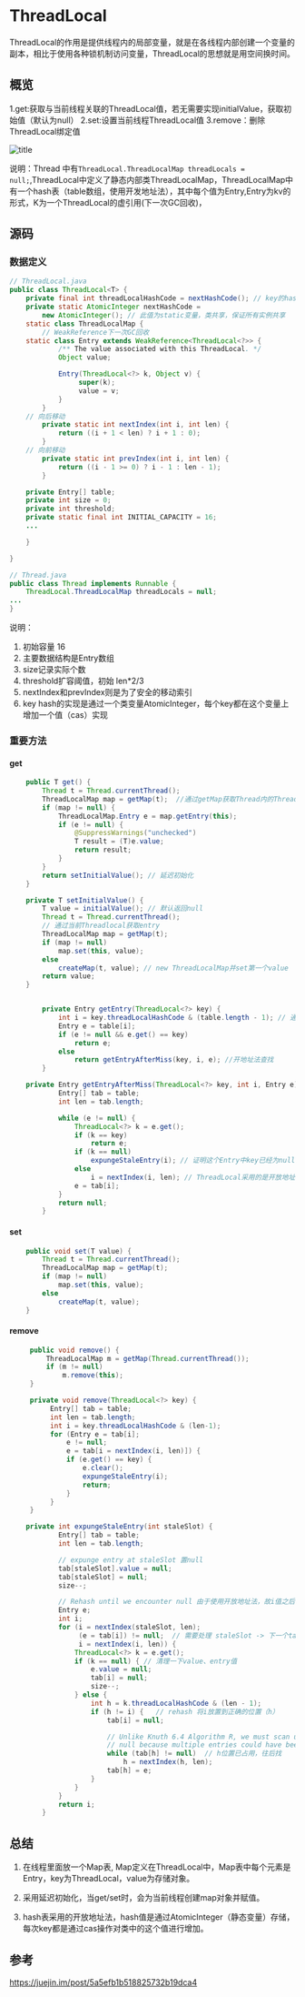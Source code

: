 # ThreadLocal

ThreadLocal的作用是提供线程内的局部变量，就是在各线程内部创建一个变量的副本，相比于使用各种锁机制访问变量，ThreadLocal的思想就是用空间换时间。

## 概览
1.get:获取与当前线程关联的ThreadLocal值，若无需要实现initialValue，获取初始值（默认为null）
2.set:设置当前线程ThreadLocal值
3.remove：删除ThreadLocal绑定值

![title](https://raw.githubusercontent.com/pallcard/noteImg/master/noteImg/2020/04/02/1585795156229-1585795156291.png)

说明：Thread 中有`ThreadLocal.ThreadLocalMap threadLocals = null;`,ThreadLocal中定义了静态内部类ThreadLocalMap，ThreadLocalMap中有一个hash表（table数组，使用开发地址法），其中每个值为Entry,Entry为kv的形式，K为一个ThreadLocal的虚引用(下一次GC回收)，


## 源码

### 数据定义

```java
// ThreadLocal.java
public class ThreadLocal<T> {
    private final int threadLocalHashCode = nextHashCode(); // key的hashcode,通过AtomicInteger实现，每次给通过给nextHashCode增加一个固定值
    private static AtomicInteger nextHashCode =
        new AtomicInteger(); // 此值为static变量，类共享，保证所有实例共享
    static class ThreadLocalMap {
        // WeakReference下一次GC回收
	static class Entry extends WeakReference<ThreadLocal<?>> { 
            /** The value associated with this ThreadLocal. */
            Object value;

            Entry(ThreadLocal<?> k, Object v) {
                 super(k);
                 value = v;
            }
        }
	// 向后移动
        private static int nextIndex(int i, int len) {
            return ((i + 1 < len) ? i + 1 : 0);
        }
	// 向前移动
        private static int prevIndex(int i, int len) {
            return ((i - 1 >= 0) ? i - 1 : len - 1);
        }

	private Entry[] table;
	private int size = 0;
	private int threshold;
	private static final int INITIAL_CAPACITY = 16;
	...

    }

}

// Thread.java
public class Thread implements Runnable {
	ThreadLocal.ThreadLocalMap threadLocals = null;
...
}
```
说明：
1. 初始容量 16
2. 主要数据结构是Entry数组
3. size记录实际个数
4. threshold扩容阈值，初始 len*2/3
5. nextIndex和prevIndex则是为了安全的移动索引
6. key hash的实现是通过一个类变量AtomicInteger，每个key都在这个变量上增加一个值（cas）实现

### 重要方法

#### get

```java
    public T get() {
        Thread t = Thread.currentThread();
        ThreadLocalMap map = getMap(t);  //通过getMap获取Thread内的ThreadLocalMap
        if (map != null) {
            ThreadLocalMap.Entry e = map.getEntry(this);
            if (e != null) {
                @SuppressWarnings("unchecked")
                T result = (T)e.value;
                return result;
            }
        }
        return setInitialValue(); // 延迟初始化
    }

    private T setInitialValue() {
        T value = initialValue(); // 默认返回null
        Thread t = Thread.currentThread();
        // 通过当前Threadlocal获取entry
        ThreadLocalMap map = getMap(t);
        if (map != null)
            map.set(this, value);
        else
            createMap(t, value); // new ThreadLocalMap并set第一个value
        return value; 
    }


        private Entry getEntry(ThreadLocal<?> key) {
            int i = key.threadLocalHashCode & (table.length - 1); // 通过hash值找到下标
            Entry e = table[i];
            if (e != null && e.get() == key)
                return e;
            else
                return getEntryAfterMiss(key, i, e); //开地址法查找
        }

	private Entry getEntryAfterMiss(ThreadLocal<?> key, int i, Entry e) {
            Entry[] tab = table;
            int len = tab.length;

            while (e != null) {
                ThreadLocal<?> k = e.get();
                if (k == key)
                    return e;
                if (k == null)
                    expungeStaleEntry(i); // 证明这个Entry中key已经为null,那么这个Entry就是一个过期对象，这里调用expungeStaleEntry清理该Entry，详见remove
                else
                    i = nextIndex(i, len); // ThreadLocal采用的是开放地址法，即有冲突后，把要插入的元素放在要插入的位置后面为null的地方，
                e = tab[i];
            }
            return null;
        }

```

#### set
```java
    public void set(T value) {
        Thread t = Thread.currentThread();
        ThreadLocalMap map = getMap(t);
        if (map != null)
            map.set(this, value);
        else
            createMap(t, value);
    }
```

#### remove
```java
     public void remove() {
         ThreadLocalMap m = getMap(Thread.currentThread());
         if (m != null)
             m.remove(this);
     }

     private void remove(ThreadLocal<?> key) {
          Entry[] tab = table;
          int len = tab.length;
          int i = key.threadLocalHashCode & (len-1);
          for (Entry e = tab[i];
              e != null;
              e = tab[i = nextIndex(i, len)]) {
              if (e.get() == key) {
                  e.clear();
                  expungeStaleEntry(i);
                  return;
              }
          }
     }

    private int expungeStaleEntry(int staleSlot) {
            Entry[] tab = table;
            int len = tab.length;

            // expunge entry at staleSlot 置null
            tab[staleSlot].value = null;
            tab[staleSlot] = null;
            size--;

            // Rehash until we encounter null 由于使用开放地址法，故i值之后的元素可以和之前元素的hash值相同，这些元素需要清理
            Entry e;
            int i;
            for (i = nextIndex(staleSlot, len);
                 (e = tab[i]) != null;  // 需要处理 staleSlot -> 下一个tab值不为null的元素
                 i = nextIndex(i, len)) {
                ThreadLocal<?> k = e.get();
                if (k == null) { // 清理一下value、entry值
                    e.value = null;
                    tab[i] = null;
                    size--;
                } else {
                    int h = k.threadLocalHashCode & (len - 1);
                    if (h != i) {   // rehash 将i放置到正确的位置（h）
                        tab[i] = null;

                        // Unlike Knuth 6.4 Algorithm R, we must scan until
                        // null because multiple entries could have been stale.
                        while (tab[h] != null)  // h位置已占用，往后找
                            h = nextIndex(h, len);
                        tab[h] = e;
                    }
                }
            }
            return i;
        }


```

## 总结

1. 在线程里面放一个Map表, Map定义在ThreadLocal中，Map表中每个元素是Entry，key为ThreadLocal，value为存储对象。

2. 采用延迟初始化，当get/set时，会为当前线程创建map对象并赋值。

3. hash表采用的开放地址法，hash值是通过AtomicInteger（静态变量）存储，每次key都是通过cas操作对类中的这个值进行增加。


## 参考
https://juejin.im/post/5a5efb1b518825732b19dca4